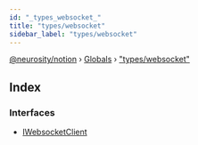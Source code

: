```yaml
---
id: "_types_websocket_"
title: "types/websocket"
sidebar_label: "types/websocket"
---
```


[@neurosity/notion](../index.md) › [Globals](../globals.md) › ["types/websocket"](_types_websocket_.md)

## Index

### Interfaces

* [IWebsocketClient](../interfaces/_types_websocket_.iwebsocketclient.md)
